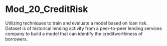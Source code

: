 # Mod_20_CreditRisk
Utilizing techniques to train and evaluate a model based on loan risk. Dataset is of historical lending activity from a peer-to-peer lending services company to build a model that can identify the creditworthiness of borrowers.
